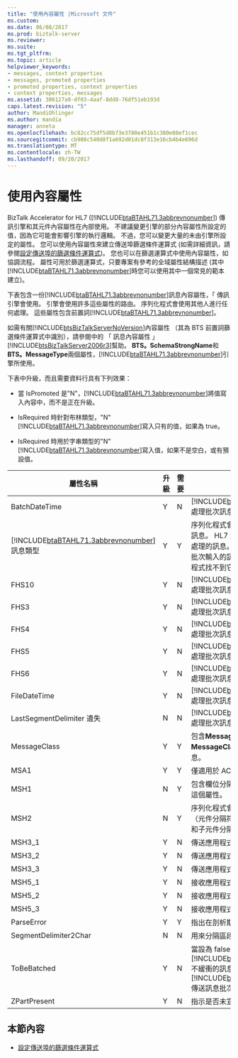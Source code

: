 ```yaml
---
title: "使用內容屬性 |Microsoft 文件"
ms.custom: 
ms.date: 06/08/2017
ms.prod: biztalk-server
ms.reviewer: 
ms.suite: 
ms.tgt_pltfrm: 
ms.topic: article
helpviewer_keywords:
- messages, context properties
- messages, promoted properties
- promoted properties, context properties
- context properties, messages
ms.assetid: 306127a9-df03-4aaf-8dd8-76df51eb193d
caps.latest.revision: "5"
author: MandiOhlinger
ms.author: mandia
manager: anneta
ms.openlocfilehash: bc82cc75df5d8b73e3780e451b1c380e08ef1cec
ms.sourcegitcommit: cb908c540d8f1a692d01dc8f313e16cb4b4e696d
ms.translationtype: MT
ms.contentlocale: zh-TW
ms.lasthandoff: 09/20/2017
---
```

# <a name="using-context-properties"></a>使用內容屬性
BizTalk Accelerator for HL7 ([!INCLUDE[btaBTAHL71.3abbrevnonumber](../../includes/btabtahl71-3abbrevnonumber-md.md)]) 傳訊引擎和其元件內容屬性在內部使用。 不建議變更引擎的部分內容屬性所設定的值，因為它可能會影響引擎的執行邏輯。 不過，您可以變更大量的未由引擎所設定的屬性。 您可以使用內容屬性來建立傳送埠篩選條件運算式 (如需詳細資訊，請參閱[設定傳送埠的篩選條件運算式](../../adapters-and-accelerators/accelerator-hl7/setting-filter-expressions-on-send-ports.md))。 您也可以在篩選運算式中使用內容屬性，如協調流程。 屬性可用於篩選運算式，只要專案有參考的全域屬性結構描述 (其中[!INCLUDE[btaBTAHL71.3abbrevnonumber](../../includes/btabtahl71-3abbrevnonumber-md.md)]時您可以使用其中一個常見的範本建立)。  
  
 下表包含一份[!INCLUDE[btaBTAHL71.3abbrevnonumber](../../includes/btabtahl71-3abbrevnonumber-md.md)]訊息內容屬性，「 傳訊引擎會使用。 引擎會使用許多這些屬性的路由。 序列化程式會使用其他人進行任何處理。 這些屬性包含前置詞[!INCLUDE[btaBTAHL71.3abbrevnonumber](../../includes/btabtahl71-3abbrevnonumber-md.md)]。  
  
 如需有關[!INCLUDE[btsBizTalkServerNoVersion](../../includes/btsbiztalkservernoversion-md.md)]內容屬性 （其為 BTS 前置詞篩選條件運算式中識別），請參閱中的 「 訊息內容屬性 」[!INCLUDE[btsBizTalkServer2006r3](../../includes/btsbiztalkserver2006r3-md.md)]幫助。 **BTS。SchemaStrongName**和**BTS。MessageType**兩個屬性，[!INCLUDE[btaBTAHL71.3abbrevnonumber](../../includes/btabtahl71-3abbrevnonumber-md.md)]引擎所使用。  
  
 下表中升級，而且需要資料行具有下列效果：  
  
-   當 IsPromoted 是"N"，[!INCLUDE[btaBTAHL71.3abbrevnonumber](../../includes/btabtahl71-3abbrevnonumber-md.md)]將值寫入內容中，而不是正在升級。  
  
-   IsRequired 時針對布林類型，"N"[!INCLUDE[btaBTAHL71.3abbrevnonumber](../../includes/btabtahl71-3abbrevnonumber-md.md)]寫入只有的值，如果為 true。  
  
-   IsRequired 時用於字串類型的"N"[!INCLUDE[btaBTAHL71.3abbrevnonumber](../../includes/btabtahl71-3abbrevnonumber-md.md)]寫入值，如果不是空白，或有預設值。  
  
|屬性名稱|升級|需要|注意|  
|-------------------|-----------------|-----------------|-----------|  
|BatchDateTime|Y|N|[!INCLUDE[btaBTAHL71.3abbrevnonumber](../../includes/btabtahl71-3abbrevnonumber-md.md)]處理批次訊息時，請升級此屬性。|  
|[!INCLUDE[btaBTAHL71.3abbrevnonumber](../../includes/btabtahl71-3abbrevnonumber-md.md)]訊息類型|Y|Y|序列化程式會使用這個屬性來區別單一和批次訊息。 HL7 解譯器會將它設定僅適用於批次處理的訊息。 屬性會指出訊息是單一訊息、 批次輸入的訊息或輸出批次訊息。 如果序列化程式找不到它，則會假設訊息是單一訊息。|  
|FHS10|Y|N|[!INCLUDE[btaBTAHL71.3abbrevnonumber](../../includes/btabtahl71-3abbrevnonumber-md.md)]處理批次訊息時，請升級此屬性。|  
|FHS3|Y|N|[!INCLUDE[btaBTAHL71.3abbrevnonumber](../../includes/btabtahl71-3abbrevnonumber-md.md)]處理批次訊息時，請升級此屬性。|  
|FHS4|Y|N|[!INCLUDE[btaBTAHL71.3abbrevnonumber](../../includes/btabtahl71-3abbrevnonumber-md.md)]處理批次訊息時，請升級此屬性。|  
|FHS5|Y|N|[!INCLUDE[btaBTAHL71.3abbrevnonumber](../../includes/btabtahl71-3abbrevnonumber-md.md)]處理批次訊息時，請升級此屬性。|  
|FHS6|Y|N|[!INCLUDE[btaBTAHL71.3abbrevnonumber](../../includes/btabtahl71-3abbrevnonumber-md.md)]處理批次訊息時，請升級此屬性。|  
|FileDateTime|Y|N|[!INCLUDE[btaBTAHL71.3abbrevnonumber](../../includes/btabtahl71-3abbrevnonumber-md.md)]處理批次訊息時，請升級此屬性。|  
|LastSegmentDelimiter 遺失|N|N|[!INCLUDE[btaBTAHL71.3abbrevnonumber](../../includes/btabtahl71-3abbrevnonumber-md.md)]處理批次訊息時，請升級此屬性。|  
|MessageClass|Y|Y|包含**MessageClass2X**或**MessageClass2Xml**來區分兩種類別的訊息。|  
|MSA1|Y|Y|僅適用於 ACK 訊息。|  
|MSH1|N|Y|包含欄位分隔符號的欄位。 序列化程式會使用這個屬性。|  
|MSH2|N|Y|序列化程式會使用這個屬性。 包含編碼的字元 （元件分隔符號、 重複分隔符號、 逸出字元和子元件分隔符號） 的欄位。|  
|MSH3_1|Y|N|傳送應用程式欄位的第一個元件。|  
|MSH3_2|Y|N|傳送應用程式欄位的第二個元件。|  
|MSH3_3|Y|N|傳送應用程式欄位的第三個元件。|  
|MSH5_1|Y|N|接收應用程式欄位的第一個元件。|  
|MSH5_2|Y|N|接收應用程式欄位的第二個元件。|  
|MSH5_3|Y|N|接收應用程式欄位的第三個元件。|  
|ParseError|Y|Y|指出在剖析期間發生錯誤。|  
|SegmentDelimiter2Char|N|N|用來分隔區段的字元。|  
|ToBeBatched|Y|N|當設為 false，[!INCLUDE[btaBTAHL71.3abbrevnonumber](../../includes/btabtahl71-3abbrevnonumber-md.md)]不緩衝的訊息来批次處理更新版本，否則[!INCLUDE[btaBTAHL71.3abbrevnonumber](../../includes/btabtahl71-3abbrevnonumber-md.md)]傳送訊息批次的一部分。|  
|ZPartPresent|Y|N|指示是否未宣告的 Z 區段不存在。|  
  
## <a name="in-this-section"></a>本節內容  
  
-   [設定傳送埠的篩選條件運算式](../../adapters-and-accelerators/accelerator-hl7/setting-filter-expressions-on-send-ports.md)